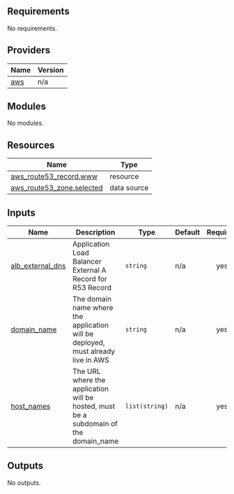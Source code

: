 <!-- BEGIN_TF_DOCS -->
## Requirements

No requirements.

## Providers

| Name | Version |
|------|---------|
| <a name="provider_aws"></a> [aws](#provider\_aws) | n/a |

## Modules

No modules.

## Resources

| Name | Type |
|------|------|
| [aws_route53_record.www](https://registry.terraform.io/providers/hashicorp/aws/latest/docs/resources/route53_record) | resource |
| [aws_route53_zone.selected](https://registry.terraform.io/providers/hashicorp/aws/latest/docs/data-sources/route53_zone) | data source |

## Inputs

| Name | Description | Type | Default | Required |
|------|-------------|------|---------|:--------:|
| <a name="input_alb_external_dns"></a> [alb\_external\_dns](#input\_alb\_external\_dns) | Application Load Balancer External A Record for R53 Record | `string` | n/a | yes |
| <a name="input_domain_name"></a> [domain\_name](#input\_domain\_name) | The domain name where the application will be deployed, must already live in AWS | `string` | n/a | yes |
| <a name="input_host_names"></a> [host\_names](#input\_host\_names) | The URL where the application will be hosted, must be a subdomain of the domain\_name | `list(string)` | n/a | yes |

## Outputs

No outputs.
<!-- END_TF_DOCS -->    